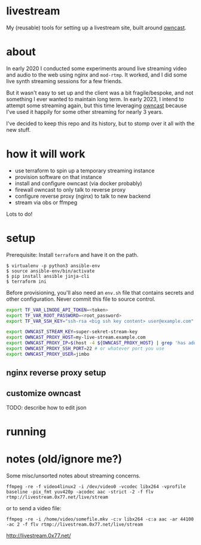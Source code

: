 # livestream

My (reusable) tools for setting up a livestream site, built 
around [owncast](https://github.com/owncast/owncast).

# about

In early 2020 I conducted some experiments around live streaming 
video and audio to the web using nginx and `mod-rtmp`. It worked, and
I did some live synth streaming sessions for a few friends.

But it wasn't easy to set up and the client was a bit fragile/bespoke, and
not something I ever wanted to maintain long term. In early 2023, 
I intend to attempt some streaming again, but this time leveraging 
[owncast](https://github.com/owncast/owncast) because I've used it 
happily for some other streaming for nearly 3 years.

I've decided to keep this repo and its history, but to stomp
over it all with the new stuff.

# how it will work

* use terraform to spin up a temporary streaming instance
* provision software on that instance
* install and configure owncast (via docker probably)
* firewall owncast to only talk to reverse proxy
* configure reverse proxy (nginx) to talk to new backend
* stream via obs or ffmpeg

Lots to do!

# setup

Prerequisite: Install `terraform` and have it on the path.

```
$ virtualenv -p python3 ansible-env
$ source ansible-env/bin/activate
$ pip install ansible jinja-cli
$ terraform ini
```

Before provisioning, you'll also need an `env.sh` file that contains
secrets and other configuration. Never commit this file to 
source control.

```sh
export TF_VAR_LINODE_API_TOKEN=<token>
export TF_VAR_ROOT_PASSWORD=<root_password>
export TF_VAR_SSH_KEY="ssh-rsa <big ssh key content> user@example.com"

export OWNCAST_STREAM_KEY=super-sekret-stream-key
export OWNCAST_PROXY_HOST=my-live-stream.example.com
export OWNCAST_PROXY_IP=$(host -4 ${OWNCAST_PROXY_HOST} | grep 'has address' | sed -e "s/.* //")
export OWNCAST_PROXY_SSH_PORT=22 # or whatever port you use
export OWNCAST_PROXY_USER=jimbo

```

## nginx reverse proxy setup

## customize owncast

TODO: describe how to edit json

# running



# notes (old/ignore me?)

Some misc/unsorted notes about streaming concerns.

```
ffmpeg -re -f video4linux2 -i /dev/video0 -vcodec libx264 -vprofile baseline -pix_fmt yuv420p -acodec aac -strict -2 -f flv rtmp://livestream.0x77.net/live/stream
```

or to send a video file:
```
ffmpeg -re -i /home/video/somefile.mkv -c:v libx264 -c:a aac -ar 44100 -ac 2 -f flv rtmp://livestream.0x77.net/live/stream
```

http://livestream.0x77.net/

